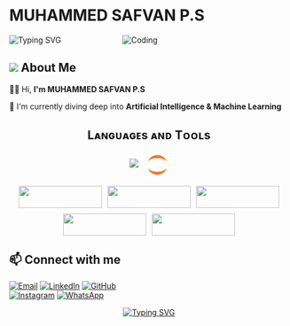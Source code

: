 # MUHAMMED SAFVAN P.S 
<img align="right" alt="Coding" width="300" src="https://cdn.dribbble.com/users/1162077/screenshots/3848914/programmer.gif">
</div>

![Typing SVG](https://readme-typing-svg.herokuapp.com?font=ROBOT&size=25&color=39FF14&background=000000&center=true&vCenter=true&width=490&lines=%3E+Welcome+to+my+GitHub+profile...!)
 ## <img src="https://c.tenor.com/NCRHhqkXrJYAAAAi/programmers-go-internet.gif" width="25">  <b>About Me</b> 
 


👨‍💻 Hi, **I'm MUHAMMED SAFVAN P.S**

🌱 I'm currently diving deep into **Artificial Intelligence & Machine Learning**  


<h2 align="center">Lᴀɴɢᴜᴀɢᴇs ᴀɴᴅ Tᴏᴏʟs</h2> 
<p align="center">
  <img width="500px" src="https://skillicons.dev/icons?i=py,html,react,git,github,linkedin,vscode,windows,linux&perline=10" />
  <img src="https://raw.githubusercontent.com/Delta456/Delta456/master/img/jupyter_notebook.png" alt="Jupyter Notebook Logo" width="40" style="vertical-align: middle; margin-left: 10px;" />
</p>


<p align="center" style="display: flex; justify-content: center; gap: 10px; flex-wrap: wrap;">
  <img style="width: 150px; height: 40px;" src="https://img.shields.io/badge/NumPy-013243?style=for-the-badge&logo=numpy&logoColor=white" />
  <img style="width: 150px; height: 40px;" src="https://img.shields.io/badge/Pandas-150458?style=for-the-badge&logo=pandas&logoColor=white" />
  <img style="width: 150px; height: 40px;" src="https://img.shields.io/badge/Matplotlib-11557C?style=for-the-badge&logo=matplotlib&logoColor=white" />
  <img style="width: 150px; height: 40px;" src="https://img.shields.io/badge/Seaborn-3E6E73?style=for-the-badge&logo=seaborn&logoColor=white" />
  <img style="width: 150px; height: 40px;" src="https://img.shields.io/badge/OOP-1D3557?style=for-the-badge&logo=code&logoColor=white" />
</p>





## 📫 Connect with me  
[![Email](https://img.shields.io/badge/Email-0078D4?style=for-the-badge&logo=microsoft-outlook&logoColor=white)](mailto:your-safvanlearnlogic@gmail.com)     [![LinkedIn](https://img.shields.io/badge/LinkedIn-0A66C2?style=for-the-badge&logo=linkedin&logoColor=white)](https://www.linkedin.com/in/safvan-safu/)      [![GitHub](https://img.shields.io/badge/GitHub-181717?style=for-the-badge&logo=github&logoColor=white)](https://github.com/safvan10)   
[![Instagram](https://img.shields.io/badge/Instagram-E4405F?style=for-the-badge&logo=instagram&logoColor=white)](https://www.instagram.com/mhd_sxfvhn)  [![WhatsApp](https://img.shields.io/badge/WhatsApp-25D366?style=for-the-badge&logo=whatsapp&logoColor=white)](https://wa.me/9188096994)


<div align="center">
  <a href="https://github.com/tanyagupta0201">
    <img src="https://readme-typing-svg.herokuapp.com/?lines=Thanks+For+Visiting!!!&center=true&color=FF0000" alt="Typing SVG">
  </a>
</div>




